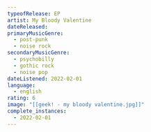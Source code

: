```yaml
---
typeofRelease: EP
artist: My Bloody Valentine
dateReleased:
primaryMusicGenre:
  - post-punk
  - noise rock
secondaryMusicGenre:
  - psychobilly
  - gothic rock
  - noise pop
dateListened: 2022-02-01
language:
  - english
rating: 6
image: "[[geek! - my bloody valentine.jpg]]"
complete_instances:
  - 2022-02-01
---
```

